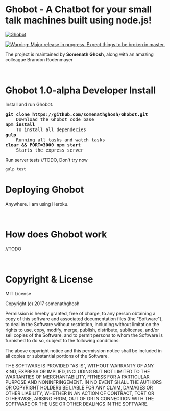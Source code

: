 # Ghobot - A Chatbot for your small talk machines built using node.js!

<a href="http://hl-bot.herokuapp.com/"><img src="http://hl-bot.herokuapp.com/dist/img/apple-icon-57x57.png" alt="Ghobot" /></a>

<a href="https://dev.ghost.org/lts"><img src="https://cloud.githubusercontent.com/assets/120485/18661856/0930282e-7f18-11e6-948a-00546393fd93.png" alt="Warning: Major release in progress. Expect things to be broken in master." /></a>

The project is maintained by **Somenath Ghosh**, along with an amazing colleague Brandon Rodenmayer


&nbsp;

# Ghobot 1.0-alpha Developer Install

Install and run Ghobot.
<pre>
<b>git clone https://github.com/somenathghosh/Ghobot.git</b>
    Download the Ghobot code base
<b>npm install</b>
    To install all dependecies
<b>gulp</b>
    Running all tasks and watch tasks
<b>clear && PORT=3000 npm start</b>
    Starts the express server
</pre>

Run server tests //TODO, Don't try now

```bash
gulp test
```


# Deploying Ghobot
Anywhere. I am using Heroku.



&nbsp;


# How does Ghobot work
//TODO


&nbsp;


# Copyright & License

MIT License

Copyright (c) 2017 somenathghosh

Permission is hereby granted, free of charge, to any person obtaining a copy
of this software and associated documentation files (the "Software"), to deal
in the Software without restriction, including without limitation the rights
to use, copy, modify, merge, publish, distribute, sublicense, and/or sell
copies of the Software, and to permit persons to whom the Software is
furnished to do so, subject to the following conditions:

The above copyright notice and this permission notice shall be included in all
copies or substantial portions of the Software.

THE SOFTWARE IS PROVIDED "AS IS", WITHOUT WARRANTY OF ANY KIND, EXPRESS OR
IMPLIED, INCLUDING BUT NOT LIMITED TO THE WARRANTIES OF MERCHANTABILITY,
FITNESS FOR A PARTICULAR PURPOSE AND NONINFRINGEMENT. IN NO EVENT SHALL THE
AUTHORS OR COPYRIGHT HOLDERS BE LIABLE FOR ANY CLAIM, DAMAGES OR OTHER
LIABILITY, WHETHER IN AN ACTION OF CONTRACT, TORT OR OTHERWISE, ARISING FROM,
OUT OF OR IN CONNECTION WITH THE SOFTWARE OR THE USE OR OTHER DEALINGS IN THE
SOFTWARE.
